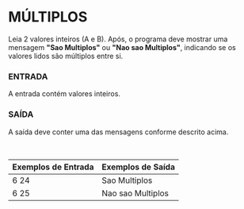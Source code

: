 ﻿# MÚLTIPLOS

Leia 2 valores inteiros (A e B). Após, o programa deve mostrar uma mensagem **"Sao Multiplos"** ou **"Nao sao Multiplos"**, indicando se os valores lidos são múltiplos entre si.


### ENTRADA

A entrada contém valores inteiros.


### SAÍDA

A saída deve conter uma das mensagens conforme descrito acima.

<br/>

| Exemplos de Entrada | Exemplos de Saída |
| ------------------- | ----------------- |
| 6 24                | Sao Multiplos     |
| 6 25                | Nao sao Multiplos |

